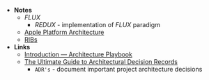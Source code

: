 - **Notes**
	- *FLUX*
		- *REDUX* - implementation of *FLUX* paradigm
	- [Apple Platform Architecture](Information%20Technology/Programming/Apple%20Technologies/Apple%20Platform%20Architecture.md)
	- [RIBs](Information%20Technology/Programming/Apple%20Technologies/RIBs.md)
- **Links**
	- [Introduction — Architecture Playbook](https://nocomplexity.com/documents/arplaybook/introduction.html)
	- [The Ultimate Guide to Architectural Decision Records](https://betterprogramming.pub/the-ultimate-guide-to-architectural-decision-records-6d74fd3850ee)
		- `ADR's` - document important project architecture decisions